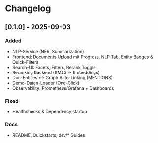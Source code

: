 # Changelog

## [0.1.0] - 2025-09-03
### Added
- NLP-Service (NER, Summarization)
- Frontend: Documents Upload mit Progress, NLP Tab, Entity Badges & Quick-Filters
- Search-UI: Facets, Filters, Rerank Toggle
- Reranking Backend (BM25 → Embeddings)
- Doc-Entities ↔ Graph Auto-Linking (MENTIONS)
- Demo-Daten-Loader (One-Click)
- Observability: Prometheus/Grafana + Dashboards

### Fixed
- Healthchecks & Dependency startup

### Docs
- README, Quickstarts, dev/* Guides
